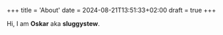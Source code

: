 +++
title = 'About'
date = 2024-08-21T13:51:33+02:00
draft = true
+++

Hi, I am **Oskar** aka **sluggystew**.
